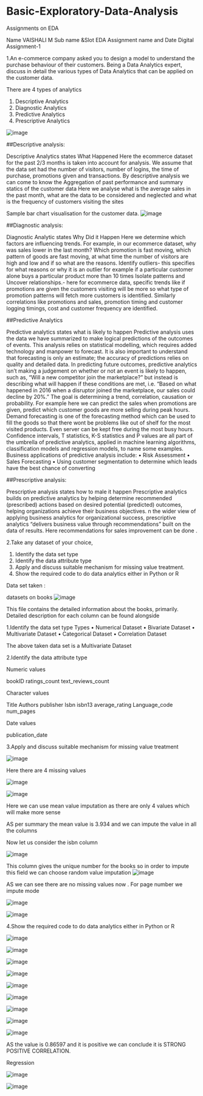 # Basic-Exploratory-Data-Analysis
Assignments on EDA

Name	VAISHALI M
Sub name &Slot	EDA
Assignment name and Date	Digital Assignment-1
 
 
 
1.An e-commerce company asked you to design a model to understand the purchase behaviour of their customers. Being a Data Analytics expert, discuss in detail the various types of Data Analytics that can be applied on the customer data.

There are 4 types of analytics 
1.	Descriptive Analytics
2.	Diagnostic Analytics
3.	Predictive Analytics
4.	Prescriptive Analytics

 ![image](https://user-images.githubusercontent.com/95132467/143683496-10cae50b-045b-4673-b940-60abda7b6250.png)


##Descriptive analysis:

Descriptive Analytics states What Happened
Here the ecommerce dataset for the past 2/3 months is taken into account for analysis. We assume that the data set had the number of visitors, number of logins, the time of purchase, promotions given and transactions.
By descriptive analysis we can come to know the Aggregation of past performance and summary statics of the customer data
Here we analyse what is the average sales in the past month, what are the data to be considered and neglected and what is the frequency of customers visiting the sites
 

 Sample bar chart visualisation for the customer data.
![image](https://user-images.githubusercontent.com/95132467/143683709-b7fda3f9-d634-417e-95e2-b8608ce3eebd.png)


##Diagnostic analysis:

Diagnostic Analytic states Why Did it Happen
Here we determine which factors are influencing trends. For example, in our ecommerce dataset, why was sales lower in the last month? Which promotion is fast moving, which pattern of goods are fast moving, at what time the number of visitors are high and low and if so what are the reasons.
Identify outliers- this specifies for what reasons or why it is an outlier for example if a particular customer alone buys a particular product more than 10 times
Isolate patterns and Uncover relationships.- here for ecommerce data, specific trends like if promotions are given the customers visiting will be more so what type of promotion patterns will fetch more customers is identified. Similarly correlations like promotions and sales, promotion timing and customer logging timings, cost and customer frequency are identified.

##Predictive Analytics

Predictive analytics states what is likely to happen Predictive analysis uses the data we have summarized to make logical predictions of the outcomes of events. This analysis relies on statistical modelling, which requires added technology and manpower to forecast. It is also important to understand that forecasting is only an estimate; the accuracy of predictions relies on quality and detailed data. In predicting future outcomes, predictive analytics isn’t making a judgement on whether or not an event is likely to happen, such as, “Will a new competitor join the marketplace?” but instead is describing what will happen if these conditions are met, i.e. “Based on what happened in 2016 when a disruptor joined the marketplace, our sales could decline by 20%.” The goal is determining a trend, correlation, causation or probability.
For example here we can predict the sales when promotions are given, predict which customer goods are more selling during peak hours.
Demand forecasting is one of the forecasting method which can be used to fill the goods so that there wont be problems like out of shelf for the most visited products. Even server can be kept free during the most busy hours.
Confidence intervals, T statistics, K-S statistics and P values are all part of the umbrella of predictive analytics, applied in machine learning algorithms, classification models and regression models, to name some examples.
Business applications of predictive analysis include:
•	Risk Assessment
•	Sales Forecasting
•	Using customer segmentation to determine which leads have the best chance of converting

##Prescriptive analysis:

Prescriptive analysis states how to male it happen 
Prescriptive analytics builds on predictive analytics by helping determine recommended (prescribed) actions based on desired potential (predicted) outcomes, helping organizations achieve their business objectives.
n the wider view of applying business analytics for organizational success, prescriptive analytics “delivers business value through recommendations” built on the data of results.
Here recommendations for sales improvement can be done . 

2.Take any dataset of your choice,
1.	Identify the data set type
2.	Identify the data attribute type
3.	Apply and discuss suitable mechanism for missing value treatment.
4.	Show the required code to do data analytics either in Python or R

Data set taken : 

datasets on books
![image](https://user-images.githubusercontent.com/95132467/143683727-3e4ac71e-22de-45b9-a465-7578062e9777.png)

This file contains the detailed information about the books, primarily. Detailed description for each column can be found alongside
 
1.Identify the data set type
Types
•	Numerical Dataset
•	Bivariate Dataset
•	Multivariate Dataset
•	Categorical Dataset
•	Correlation Dataset

The above taken data set is a Multivariate Dataset

2.Identify the data attribute type

Numeric values 

bookID
ratings_count
text_reviews_count

Character values 

Title
Authors
publisher
Isbn
isbn13
average_rating
Language_code
num_pages


Date values 

publication_date

3.Apply and discuss suitable mechanism for missing value treatment
 
 ![image](https://user-images.githubusercontent.com/95132467/143683761-86b5dc22-563b-42bb-aa78-98991aeb0d10.png)
 
 Here there are 4 missing values 
 
![image](https://user-images.githubusercontent.com/95132467/143683767-b231adb8-5a96-43b0-9837-09c6adcb2357.png)

![image](https://user-images.githubusercontent.com/95132467/143683779-354bae23-bc29-49a4-8001-e374f5ec2fcc.png)


 

Here we can use mean value imputation as there are only  4 values which will make more sense 

AS per summary the mean value is 3.934 and we can impute the value in all the columns 

Now let us consider the isbn column

![image](https://user-images.githubusercontent.com/95132467/143683790-4528c311-d29c-4418-a29a-85e9546f3fe0.png)

 

This column gives the unique number for the books so in order to impute this field we can choose random value imputation
 ![image](https://user-images.githubusercontent.com/95132467/143683795-f94c1c9b-9c53-475b-9655-3de14c768e1b.png)


AS we can see there are no missing values now .
For  page number we impute mode 
 
 
![image](https://user-images.githubusercontent.com/95132467/143683799-7464ba36-9c61-43c7-acfa-4f5be4bad4c2.png)

![image](https://user-images.githubusercontent.com/95132467/143683806-a3872716-48a5-44e4-9e42-55005c867d0e.png)








4.Show the required code to do data analytics either in Python or R

 ![image](https://user-images.githubusercontent.com/95132467/143683812-e3608549-338f-4aad-b510-7cc86e1ed3a7.png)

![image](https://user-images.githubusercontent.com/95132467/143683837-fcd5f4d0-e33d-4d8f-af63-bbeddfe0ef6c.png)

![image](https://user-images.githubusercontent.com/95132467/143683846-55020b27-c33f-4582-a51d-5f56c5e67e5f.png)

![image](https://user-images.githubusercontent.com/95132467/143683855-e18c668e-5c67-4dad-9d94-081e634dd456.png)

![image](https://user-images.githubusercontent.com/95132467/143683862-e49c5fbc-1e10-456a-8c50-0217b8ec67ce.png)

![image](https://user-images.githubusercontent.com/95132467/143683866-afd35596-6f3b-41a2-a95a-d781662f2426.png)

![image](https://user-images.githubusercontent.com/95132467/143683875-6ba9d282-aa8f-445d-8edc-2e9445a72734.png)

![image](https://user-images.githubusercontent.com/95132467/143683882-82fa31d5-131a-4657-8116-fdde12fd2f80.png)

![image](https://user-images.githubusercontent.com/95132467/143683889-2a477633-f09c-40c3-9bdd-9cb1921c42be.png)



 

 
 
 

 

AS the value is 0.86597 and it is positive we can conclude it is STRONG POSITIVE CORRELATION.


 
 
Regression 
 
 ![image](https://user-images.githubusercontent.com/95132467/143683907-ff875747-94fe-4055-bb3c-a38a5959456f.png)
 
 ![image](https://user-images.githubusercontent.com/95132467/143683934-8a160019-2b9a-4867-8c95-ab1e26403d03.png)

 
